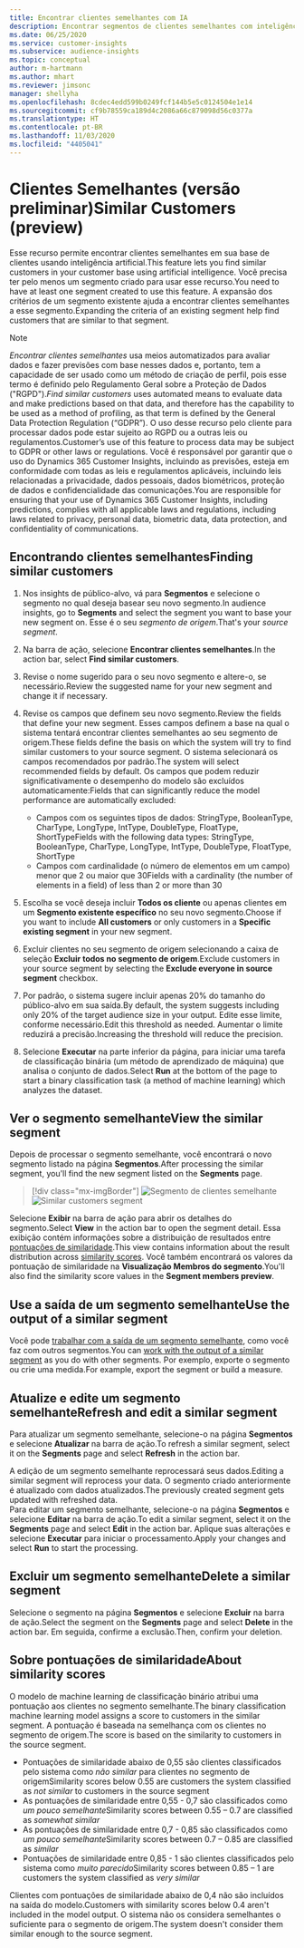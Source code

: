 ```yaml
---
title: Encontrar clientes semelhantes com IA
description: Encontrar segmentos de clientes semelhantes com inteligência artificial.
ms.date: 06/25/2020
ms.service: customer-insights
ms.subservice: audience-insights
ms.topic: conceptual
author: m-hartmann
ms.author: mhart
ms.reviewer: jimsonc
manager: shellyha
ms.openlocfilehash: 8cdec4edd599b0249fcf144b5e5c0124504e1e14
ms.sourcegitcommit: cf9b78559ca189d4c2086a66c879098d56c0377a
ms.translationtype: HT
ms.contentlocale: pt-BR
ms.lasthandoff: 11/03/2020
ms.locfileid: "4405041"
---
```

# <a name="similar-customers-preview"></a><span data-ttu-id="397a9-103">Clientes Semelhantes (versão preliminar)</span><span class="sxs-lookup"><span data-stu-id="397a9-103">Similar Customers (preview)</span></span>

<span data-ttu-id="397a9-104">Esse recurso permite encontrar clientes semelhantes em sua base de clientes usando inteligência artificial.</span><span class="sxs-lookup"><span data-stu-id="397a9-104">This feature lets you find similar customers in your customer base using artificial intelligence.</span></span> <span data-ttu-id="397a9-105">Você precisa ter pelo menos um segmento criado para usar esse recurso.</span><span class="sxs-lookup"><span data-stu-id="397a9-105">You need to have at least one segment created to use this feature.</span></span> <span data-ttu-id="397a9-106">A expansão dos critérios de um segmento existente ajuda a encontrar clientes semelhantes a esse segmento.</span><span class="sxs-lookup"><span data-stu-id="397a9-106">Expanding the criteria of an existing segment help find customers that are similar to that segment.</span></span>

> [!NOTE]
> <span data-ttu-id="397a9-107">*Encontrar clientes semelhantes* usa meios automatizados para avaliar dados e fazer previsões com base nesses dados e, portanto, tem a capacidade de ser usado como um método de criação de perfil, pois esse termo é definido pelo Regulamento Geral sobre a Proteção de Dados ("RGPD").</span><span class="sxs-lookup"><span data-stu-id="397a9-107">*Find similar customers* uses automated means to evaluate data and make predictions based on that data, and therefore has the capability to be used as a method of profiling, as that term is defined by the General Data Protection Regulation (“GDPR”).</span></span> <span data-ttu-id="397a9-108">O uso desse recurso pelo cliente para processar dados pode estar sujeito ao RGPD ou a outras leis ou regulamentos.</span><span class="sxs-lookup"><span data-stu-id="397a9-108">Customer’s use of this feature to process data may be subject to GDPR or other laws or regulations.</span></span> <span data-ttu-id="397a9-109">Você é responsável por garantir que o uso do Dynamics 365 Customer Insights, incluindo as previsões, esteja em conformidade com todas as leis e regulamentos aplicáveis, incluindo leis relacionadas a privacidade, dados pessoais, dados biométricos, proteção de dados e confidencialidade das comunicações.</span><span class="sxs-lookup"><span data-stu-id="397a9-109">You are responsible for ensuring that your use of Dynamics 365 Customer Insights, including predictions, complies with all applicable laws and regulations, including laws related to privacy, personal data, biometric data, data protection, and confidentiality of communications.</span></span>

## <a name="finding-similar-customers"></a><span data-ttu-id="397a9-110">Encontrando clientes semelhantes</span><span class="sxs-lookup"><span data-stu-id="397a9-110">Finding similar customers</span></span>

1. <span data-ttu-id="397a9-111">Nos insights de público-alvo, vá para **Segmentos** e selecione o segmento no qual deseja basear seu novo segmento.</span><span class="sxs-lookup"><span data-stu-id="397a9-111">In audience insights, go to **Segments** and select the segment you want to base your new segment on.</span></span> <span data-ttu-id="397a9-112">Esse é o seu *segmento de origem*.</span><span class="sxs-lookup"><span data-stu-id="397a9-112">That's your *source segment*.</span></span>

1. <span data-ttu-id="397a9-113">Na barra de ação, selecione **Encontrar clientes semelhantes**.</span><span class="sxs-lookup"><span data-stu-id="397a9-113">In the action bar, select **Find similar customers**.</span></span>

1. <span data-ttu-id="397a9-114">Revise o nome sugerido para o seu novo segmento e altere-o, se necessário.</span><span class="sxs-lookup"><span data-stu-id="397a9-114">Review the suggested name for your new segment and change it if necessary.</span></span>

1. <span data-ttu-id="397a9-115">Revise os campos que definem seu novo segmento.</span><span class="sxs-lookup"><span data-stu-id="397a9-115">Review the fields that define your new segment.</span></span> <span data-ttu-id="397a9-116">Esses campos definem a base na qual o sistema tentará encontrar clientes semelhantes ao seu segmento de origem.</span><span class="sxs-lookup"><span data-stu-id="397a9-116">These fields define the basis on which the system will try to find similar customers to your source segment.</span></span> <span data-ttu-id="397a9-117">O sistema selecionará os campos recomendados por padrão.</span><span class="sxs-lookup"><span data-stu-id="397a9-117">The system will select recommended fields by default.</span></span>
  <span data-ttu-id="397a9-118">Os campos que podem reduzir significativamente o desempenho do modelo são excluídos automaticamente:</span><span class="sxs-lookup"><span data-stu-id="397a9-118">Fields that can significantly reduce the model performance are automatically excluded:</span></span>
  
   - <span data-ttu-id="397a9-119">Campos com os seguintes tipos de dados: StringType, BooleanType, CharType, LongType, IntType, DoubleType, FloatType, ShortType</span><span class="sxs-lookup"><span data-stu-id="397a9-119">Fields with the following data types: StringType, BooleanType, CharType, LongType, IntType, DoubleType, FloatType, ShortType</span></span>
   - <span data-ttu-id="397a9-120">Campos com cardinalidade (o número de elementos em um campo) menor que 2 ou maior que 30</span><span class="sxs-lookup"><span data-stu-id="397a9-120">Fields with a cardinality (the number of elements in a field) of less than 2 or more than 30</span></span>

1. <span data-ttu-id="397a9-121">Escolha se você deseja incluir **Todos os cliente** ou apenas clientes em um **Segmento existente específico** no seu novo segmento.</span><span class="sxs-lookup"><span data-stu-id="397a9-121">Choose if you want to include **All customers** or only customers in a **Specific existing segment** in your new segment.</span></span>

1. <span data-ttu-id="397a9-122">Excluir clientes no seu segmento de origem selecionando a caixa de seleção **Excluir todos no segmento de origem**.</span><span class="sxs-lookup"><span data-stu-id="397a9-122">Exclude customers in your source segment by selecting the **Exclude everyone in source segment** checkbox.</span></span>

1. <span data-ttu-id="397a9-123">Por padrão, o sistema sugere incluir apenas 20% do tamanho do público-alvo em sua saída.</span><span class="sxs-lookup"><span data-stu-id="397a9-123">By default, the system suggests including only 20% of the target audience size in your output.</span></span> <span data-ttu-id="397a9-124">Edite esse limite, conforme necessário.</span><span class="sxs-lookup"><span data-stu-id="397a9-124">Edit this threshold as needed.</span></span> <span data-ttu-id="397a9-125">Aumentar o limite reduzirá a precisão.</span><span class="sxs-lookup"><span data-stu-id="397a9-125">Increasing the threshold will reduce the precision.</span></span>

1. <span data-ttu-id="397a9-126">Selecione **Executar** na parte inferior da página, para iniciar uma tarefa de classificação binária (um método de aprendizado de máquina) que analisa o conjunto de dados.</span><span class="sxs-lookup"><span data-stu-id="397a9-126">Select **Run** at the bottom of the page to start a binary classification task (a method of machine learning) which analyzes the dataset.</span></span>

## <a name="view-the-similar-segment"></a><span data-ttu-id="397a9-127">Ver o segmento semelhante</span><span class="sxs-lookup"><span data-stu-id="397a9-127">View the similar segment</span></span>

<span data-ttu-id="397a9-128">Depois de processar o segmento semelhante, você encontrará o novo segmento listado na página **Segmentos**.</span><span class="sxs-lookup"><span data-stu-id="397a9-128">After processing the similar segment, you'll find the new segment listed on the **Segments** page.</span></span>

> [!div class="mx-imgBorder"]
> <span data-ttu-id="397a9-129">![Segmento de clientes semelhante](media/expanded-segment.png "Segmento de clientes semelhante")</span><span class="sxs-lookup"><span data-stu-id="397a9-129">![Similar customers segment](media/expanded-segment.png "Similar customers segment")</span></span>

<span data-ttu-id="397a9-130">Selecione **Exibir** na barra de ação para abrir os detalhes do segmento.</span><span class="sxs-lookup"><span data-stu-id="397a9-130">Select **View** in the action bar to open the segment detail.</span></span> <span data-ttu-id="397a9-131">Essa exibição contém informações sobre a distribuição de resultados entre [pontuações de similaridade](#about-similarity-scores).</span><span class="sxs-lookup"><span data-stu-id="397a9-131">This view contains information about the result distribution across [similarity scores](#about-similarity-scores).</span></span> <span data-ttu-id="397a9-132">Você também encontrará os valores da pontuação de similaridade na **Visualização Membros do segmento**.</span><span class="sxs-lookup"><span data-stu-id="397a9-132">You'll also find the similarity score values in the **Segment members preview**.</span></span>

## <a name="use-the-output-of-a-similar-segment"></a><span data-ttu-id="397a9-133">Use a saída de um segmento semelhante</span><span class="sxs-lookup"><span data-stu-id="397a9-133">Use the output of a similar segment</span></span>

<span data-ttu-id="397a9-134">Você pode [trabalhar com a saída de um segmento semelhante](segments.md), como você faz com outros segmentos.</span><span class="sxs-lookup"><span data-stu-id="397a9-134">You can [work with the output of a similar segment](segments.md) as you do with other segments.</span></span> <span data-ttu-id="397a9-135">Por exemplo, exporte o segmento ou crie uma medida.</span><span class="sxs-lookup"><span data-stu-id="397a9-135">For example, export the segment or build a measure.</span></span>

## <a name="refresh-and-edit-a-similar-segment"></a><span data-ttu-id="397a9-136">Atualize e edite um segmento semelhante</span><span class="sxs-lookup"><span data-stu-id="397a9-136">Refresh and edit a similar segment</span></span>

<span data-ttu-id="397a9-137">Para atualizar um segmento semelhante, selecione-o na página **Segmentos** e selecione **Atualizar** na barra de ação.</span><span class="sxs-lookup"><span data-stu-id="397a9-137">To refresh a similar segment, select it on the **Segments** page and select **Refresh** in the action bar.</span></span>

<span data-ttu-id="397a9-138">A edição de um segmento semelhante reprocessará seus dados.</span><span class="sxs-lookup"><span data-stu-id="397a9-138">Editing a similar segment will reprocess your data.</span></span> <span data-ttu-id="397a9-139">O segmento criado anteriormente é atualizado com dados atualizados.</span><span class="sxs-lookup"><span data-stu-id="397a9-139">The previously created segment gets updated with refreshed data.</span></span>    
<span data-ttu-id="397a9-140">Para editar um segmento semelhante, selecione-o na página **Segmentos** e selecione **Editar** na barra de ação.</span><span class="sxs-lookup"><span data-stu-id="397a9-140">To edit a similar segment, select it on the **Segments** page and select **Edit** in the action bar.</span></span> <span data-ttu-id="397a9-141">Aplique suas alterações e selecione **Executar** para iniciar o processamento.</span><span class="sxs-lookup"><span data-stu-id="397a9-141">Apply your changes and select **Run** to start the processing.</span></span>

## <a name="delete-a-similar-segment"></a><span data-ttu-id="397a9-142">Excluir um segmento semelhante</span><span class="sxs-lookup"><span data-stu-id="397a9-142">Delete a similar segment</span></span>

<span data-ttu-id="397a9-143">Selecione o segmento na página **Segmentos** e selecione **Excluir** na barra de ação.</span><span class="sxs-lookup"><span data-stu-id="397a9-143">Select the segment on the **Segments** page and select **Delete** in the action bar.</span></span> <span data-ttu-id="397a9-144">Em seguida, confirme a exclusão.</span><span class="sxs-lookup"><span data-stu-id="397a9-144">Then, confirm your deletion.</span></span>

## <a name="about-similarity-scores"></a><span data-ttu-id="397a9-145">Sobre pontuações de similaridade</span><span class="sxs-lookup"><span data-stu-id="397a9-145">About similarity scores</span></span>

<span data-ttu-id="397a9-146">O modelo de machine learning de classificação binário atribui uma pontuação aos clientes no segmento semelhante.</span><span class="sxs-lookup"><span data-stu-id="397a9-146">The binary classification machine learning model assigns a score to customers in the similar segment.</span></span> <span data-ttu-id="397a9-147">A pontuação é baseada na semelhança com os clientes no segmento de origem.</span><span class="sxs-lookup"><span data-stu-id="397a9-147">The score is based on the similarity to customers in the source segment.</span></span>

- <span data-ttu-id="397a9-148">Pontuações de similaridade abaixo de 0,55 são clientes classificados pelo sistema como *não similar* para clientes no segmento de origem</span><span class="sxs-lookup"><span data-stu-id="397a9-148">Similarity scores below 0.55 are customers the system classified as *not similar* to customers in the source segment</span></span>
- <span data-ttu-id="397a9-149">As pontuações de similaridade entre 0,55 - 0,7 são classificados como *um pouco semelhante*</span><span class="sxs-lookup"><span data-stu-id="397a9-149">Similarity scores between 0.55 – 0.7 are classified as *somewhat similar*</span></span>
- <span data-ttu-id="397a9-150">As pontuações de similaridade entre 0,7 - 0,85 são classificados como *um pouco semelhante*</span><span class="sxs-lookup"><span data-stu-id="397a9-150">Similarity scores between 0.7 – 0.85 are classified as *similar*</span></span>
- <span data-ttu-id="397a9-151">Pontuações de similaridade entre 0,85 - 1 são clientes classificados pelo sistema como *muito parecido*</span><span class="sxs-lookup"><span data-stu-id="397a9-151">Similarity scores between 0.85 – 1 are customers the system classified as *very similar*</span></span>

<span data-ttu-id="397a9-152">Clientes com pontuações de similaridade abaixo de 0,4 não são incluídos na saída do modelo.</span><span class="sxs-lookup"><span data-stu-id="397a9-152">Customers with similarity scores below 0.4 aren't included in the model output.</span></span> <span data-ttu-id="397a9-153">O sistema não os considera semelhantes o suficiente para o segmento de origem.</span><span class="sxs-lookup"><span data-stu-id="397a9-153">The system doesn't consider them similar enough to the source segment.</span></span>
